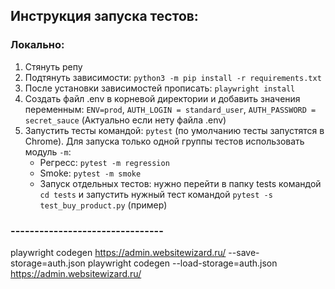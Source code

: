 ## Инструкция запуска тестов:
### Локально:
1. Стянуть репу
2. Подтянуть зависимости: `python3 -m pip install -r requirements.txt`
3. После установки зависимостей прописать: `playwright install`
4. Создать файл .env в корневой директории и добавить значения переменным: `ENV=prod`,  `AUTH_LOGIN = standard_user`, `AUTH_PASSWORD = secret_sauce` (Актуально если нету файла .env)
5. Запустить тесты командой: `pytest` (по умолчанию тесты запустятся в Chrome). Для запуска только одной группы тестов использовать модуль `-m`: 
    + Регресс: `pytest -m regression`
    + Smoke: `pytest -m smoke`
    + Запуск отдельных тестов: нужно перейти в папку tests командой `cd tests` и запустить нужный тест командой  `pytest -s test_buy_product.py` (пример)


### --------------------------------
playwright codegen https://admin.websitewizard.ru/ --save-storage=auth.json
playwright codegen --load-storage=auth.json https://admin.websitewizard.ru/
